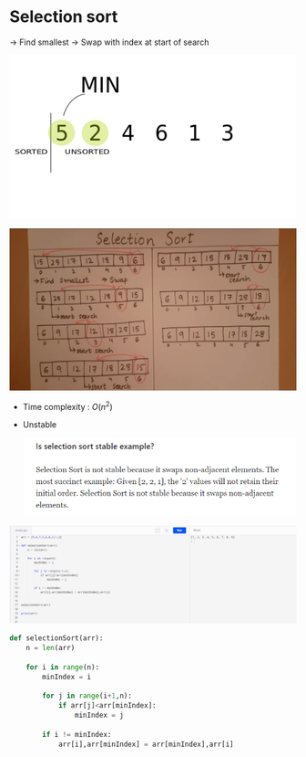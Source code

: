 # Selection sort

→ Find smallest → Swap with index at start of search

![selectionsort.gif](selectionsort.gif)

![Untitled](Untitled%2054.png)

- Time complexity : $O(n^2)$
- Unstable
    
    ![Untitled](Untitled%2055.png)
    

![Untitled](Untitled%2056.png)

```python
def selectionSort(arr):
    n = len(arr)
    
    for i in range(n):
        minIndex = i
        
        for j in range(i+1,n):
            if arr[j]<arr[minIndex]:
                minIndex = j
                
        if i != minIndex:
            arr[i],arr[minIndex] = arr[minIndex],arr[i]
```